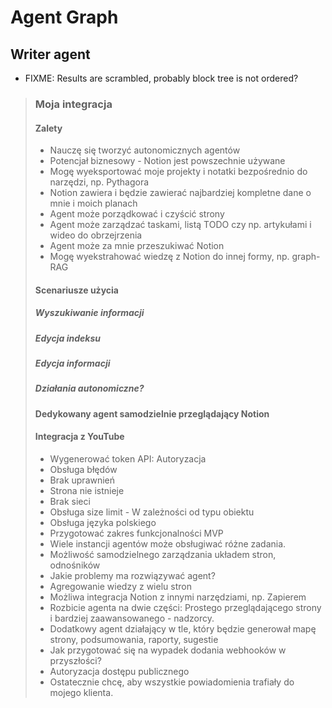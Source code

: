 # Agent Graph

## Writer agent

* FIXME: Results are scrambled, probably block tree is not ordered?

> ### Moja integracja
> #### Zalety
> - Nauczę się tworzyć autonomicznych agentów
> - Potencjał biznesowy - Notion jest powszechnie używane
> - Mogę wyeksportować moje projekty i notatki bezpośrednio do narzędzi, np. Pythagora
> - Notion zawiera i będzie zawierać najbardziej kompletne dane o mnie i moich planach
> - Agent może porządkować i czyścić strony
> - Agent może zarządzać taskami, listą TODO czy np. artykułami i wideo do obrzejrzenia
> - Agent może za mnie przeszukiwać Notion
> - Mogę wyekstrahować wiedzę z Notion do innej formy, np. graph-RAG
> #### Scenariusze użycia
> ##### Wyszukiwanie informacji
> ##### Edycja indeksu
> ##### Edycja informacji
> ##### Działania autonomiczne?
> #### Dedykowany agent samodzielnie przeglądający Notion
> #### Integracja z YouTube
> - Wygenerować token API: Autoryzacja
> - Obsługa błędów
> - Brak uprawnień
> - Strona nie istnieje
> - Brak sieci
> - Obsługa size limit - W zależności od typu obiektu
> - Obsługa języka polskiego
> - Przygotować zakres funkcjonalności MVP
> - Wiele instancji agentów może obsługiwać różne zadania.
> - Możliwość samodzielnego zarządzania układem stron, odnośników
> - Jakie problemy ma rozwiązywać agent?
> - Agregowanie wiedzy z wielu stron
> - Możliwa integracja Notion z innymi narzędziami, np. Zapierem
> - Rozbicie agenta na dwie części: Prostego przeglądającego strony i bardziej zaawansowanego - nadzorcy.
> - Dodatkowy agent działający w tle, który będzie generował mapę strony, podsumowania, raporty, sugestie
> - Jak przygotować się na wypadek dodania webhooków w przyszłości?
> - Autoryzacja dostępu publicznego
> - Ostatecznie chcę, aby wszystkie powiadomienia trafiały do mojego klienta.

